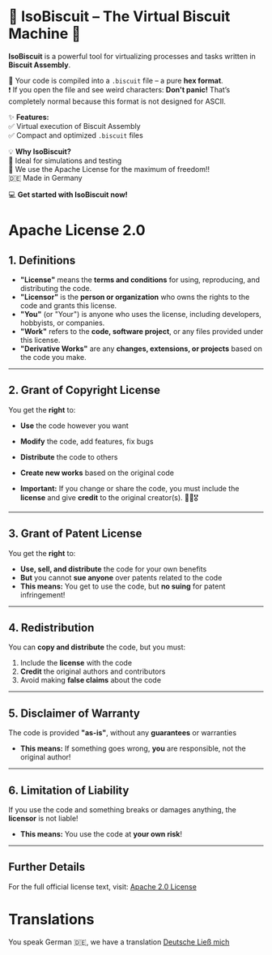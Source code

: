 # 🍪 IsoBiscuit – The Virtual Biscuit Machine 🚀  

**IsoBiscuit** is a powerful tool for virtualizing processes and tasks written in **Biscuit Assembly**.  

🔄 Your code is compiled into a `.biscuit` file – a pure **hex format**.  
❗ If you open the file and see weird characters: **Don't panic!** That’s completely normal because this format is not designed for ASCII.  

✨ **Features:**  
✅ Virtual execution of Biscuit Assembly   
✅ Compact and optimized `.biscuit` files  

💡 **Why IsoBiscuit?**  
🎯 Ideal for simulations and testing  
📜 We use the Apache License for the maximum of freedom!!\
🇩🇪 Made in Germany

💻 **Get started with IsoBiscuit now!**  

# **Apache License 2.0**  

## **1. Definitions**  
- **"License"** means the **terms and conditions** for using, reproducing, and distributing the code. 
- **"Licensor"** is the **person or organization** who owns the rights to the code and grants this license.  
- **"You"** (or "Your") is anyone who uses the license, including developers, hobbyists, or companies.  
- **"Work"** refers to the **code, software project**, or any files provided under this license.  
- **"Derivative Works"** are any **changes, extensions, or projects** based on the code you make.  

---

## **2. Grant of Copyright License**  
You get the **right** to:  
- **Use** the code however you want   
- **Modify** the code, add features, fix bugs   
- **Distribute** the code to others 
- **Create new works** based on the original code  

- **Important:** If you change or share the code, you must include the **license** and give **credit** to the original creator(s). 🙌👑🎖️

---

## **3. Grant of Patent License**  
You get the **right** to:  
- **Use, sell, and distribute** the code for your own benefits   
- **But** you cannot **sue anyone** over patents related to the code   
- **This means:** You get to use the code, but **no suing** for patent infringement!  

---

##  **4. Redistribution**  
You can **copy and distribute** the code, but you must:  
1. Include the **license** with the code  
2. **Credit** the original authors and contributors 
3. Avoid making **false claims** about the code 

---

##  **5. Disclaimer of Warranty**  
The code is provided **"as-is"**, without any **guarantees** or warranties  
- **This means:** If something goes wrong, **you** are responsible, not the original author! 

---

##  **6. Limitation of Liability**  
If you use the code and something breaks or damages anything, the **licensor** is not liable!   
- **This means:** You use the code at **your own risk**!   

---

## **Further Details**  
For the full official license text, visit: [Apache 2.0 License](http://www.apache.org/licenses/LICENSE-2.0) 


# Translations
You speak German 🇩🇪, we have a translation [Deutsche Ließ mich](README-DE.md)
